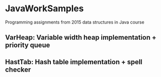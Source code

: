 # JavaWorkSamples
Programming assignments from 2015 data structures in Java course

## VarHeap: Variable width heap implementation + priority queue 

## HastTab: Hash table implementation + spell checker
